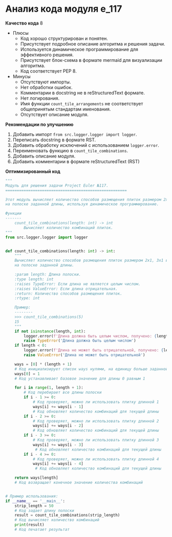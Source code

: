 # Анализ кода модуля e_117

**Качество кода**
8
- Плюсы
    - Код хорошо структурирован и понятен.
    - Присутствует подробное описание алгоритма и решения задачи.
    - Используется динамическое программирование для эффективного решения.
    - Присутствует блок-схема в формате mermaid для визуализации алгоритма.
    - Код соответствует PEP 8.
- Минусы
    - Отсутствуют импорты.
    - Нет обработки ошибок.
    - Комментарии в docstring не в reStructuredText формате.
    - Нет логирования.
    - Имя функции `count_tile_arrangements` не соответствует общепринятым стандартам именования.
    - Отсутствует описание модуля.

**Рекомендации по улучшению**

1.  Добавить импорт `from src.logger.logger import logger`.
2.  Переписать docstring в формате RST.
3.  Добавить обработку исключений с использованием `logger.error`.
4.  Переименовать функцию в `count_tile_combinations`.
5.  Добавить описание модуля.
6.  Добавить комментарии в формате reStructuredText (RST)

**Оптимизированный код**

```python
"""
Модуль для решения задачи Project Euler №117.
=====================================================

Этот модуль вычисляет количество способов размещения плиток размером 2x1, 3x1 и 4x1
на полоске заданной длины, используя динамическое программирование.

Функции
-------
    count_tile_combinations(length: int) -> int
        Вычисляет количество комбинаций плиток.
"""
from src.logger.logger import logger


def count_tile_combinations(length: int) -> int:
    """
    Вычисляет количество способов размещения плиток размером 2x1, 3x1 и 4x1
    на полоске заданной длины.

    :param length: Длина полоски.
    :type length: int
    :raises TypeError: Если длина не является целым числом.
    :raises ValueError: Если длина отрицательная.
    :return: Количество способов размещения плиток.
    :rtype: int

    Пример:
    --------
    >>> count_tile_combinations(5)
    15
    """
    if not isinstance(length, int):
        logger.error(f'Длина должна быть целым числом, получено: {length}')
        raise TypeError('Длина должна быть целым числом')
    if length < 0:
        logger.error(f'Длина не может быть отрицательной, получено: {length}')
        raise ValueError('Длина не может быть отрицательной')

    ways = [0] * (length + 1)
    # Код инициализирует список ways нулями, на единицу больше заданной длины
    ways[0] = 1
    # Код устанавливает базовое значение для длины 0 равным 1

    for i in range(1, length + 1):
        # Код перебирает все длины полоски
        if i - 1 >= 0:
            # Код проверяет, можно ли использовать плитку длинной 1
            ways[i] += ways[i - 1]
            # Код обновляет количество комбинаций для текущей длины
        if i - 2 >= 0:
            # Код проверяет, можно ли использовать плитку длинной 2
            ways[i] += ways[i - 2]
            # Код обновляет количество комбинаций для текущей длины
        if i - 3 >= 0:
            # Код проверяет, можно ли использовать плитку длинной 3
            ways[i] += ways[i - 3]
             # Код обновляет количество комбинаций для текущей длины
        if i - 4 >= 0:
            # Код проверяет, можно ли использовать плитку длинной 4
            ways[i] += ways[i - 4]
             # Код обновляет количество комбинаций для текущей длины

    return ways[length]
    # Код возвращает конечное значение количества комбинаций


# Пример использования:
if __name__ == '__main__':
    strip_length = 50
    # Код задает длину полоски
    result = count_tile_combinations(strip_length)
    # Код вычисляет количество комбинаций
    print(result)
    # Код печатает результат
```